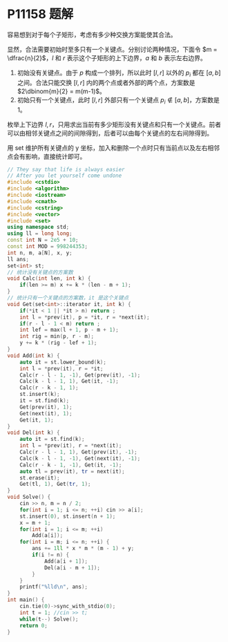 # P11158 题解

容易想到对于每个子矩形，考虑有多少种交换方案能使其合法。

显然，合法需要初始时至多只有一个关键点。分别讨论两种情况，下面令 $m = \dfrac{n}{2}$，$l$ 和 $r$ 表示这个子矩形的上下边界，$a$ 和 $b$ 表示左右边界。 

1. 初始没有关键点。由于 $p$ 构成一个排列，所以此时 $[l, r]$ 以外的 $p_i$ 都在 $[a,b]$ 之间。合法只能交换 $[l, r]$ 内的两个点或者外部的两个点，方案数是 $2\dbinom{m}{2} = m(m-1)$。
2. 初始只有一个关键点，此时 $[l,r]$ 外部只有一个关键点 $p_i \notin [a,b]$，方案数是 1。

枚举上下边界 $l,r$，只用求出当前有多少矩形没有关键点和只有一个关键点。前者可以由相邻关键点之间的间隙得到，后者可以由每个关键点的左右间隙得到。

用 set 维护所有关键点的 y 坐标，加入和删除一个点时只有当前点以及左右相邻点会有影响，直接统计即可。

```cpp
// They say that life is always easier
// After you let yourself come undone
#include <cstdio>
#include <algorithm>
#include <iostream>
#include <cmath>
#include <cstring>
#include <vector>
#include <set>
using namespace std;
using ll = long long;
const int N = 2e5 + 10;
const int MOD = 998244353;
int n, m, a[N], x, y;
ll ans;
set<int> st;
// 统计没有关键点的方案数
void Calc(int len, int k) { 
	if(len >= m) x += k * (len - m + 1);
}
// 统计只有一个关键点的方案数，it 是这个关键点
void Get(set<int>::iterator it, int k) { 
	if(*it < 1 || *it > n) return ;
	int l = *prev(it), p = *it, r = *next(it);
	if(r - l - 1 < m) return ;
	int lef = max(l + 1, p - m + 1);
	int rig = min(p, r - m);
	y += k * (rig - lef + 1);
}
void Add(int k) {
	auto it = st.lower_bound(k);
	int l = *prev(it), r = *it;
	Calc(r - l - 1, -1), Get(prev(it), -1);
	Calc(k - l - 1, 1), Get(it, -1);
	Calc(r - k - 1, 1);
	st.insert(k);
	it = st.find(k);
	Get(prev(it), 1);
	Get(next(it), 1);
	Get(it, 1);
}
void Del(int k) {
	auto it = st.find(k);
	int l = *prev(it), r = *next(it);
	Calc(r - l - 1, 1), Get(prev(it), -1);
	Calc(k - l - 1, -1), Get(next(it), -1);
	Calc(r - k - 1, -1), Get(it, -1);
	auto tl = prev(it), tr = next(it);
	st.erase(it);
	Get(tl, 1), Get(tr, 1);
}
void Solve() {
	cin >> n, m = n / 2;
	for(int i = 1; i <= n; ++i) cin >> a[i];
	st.insert(0), st.insert(n + 1);
	x = m + 1;
	for(int i = 1; i <= m; ++i) 
		Add(a[i]);
	for(int i = m; i <= n; ++i) {
		ans += 1ll * x * m * (m - 1) + y;
		if(i != n) {
			Add(a[i + 1]);
			Del(a[i - m + 1]);
		}
	}
	printf("%lld\n", ans);
}
int main() {
	cin.tie(0)->sync_with_stdio(0);
	int t = 1; //cin >> t;
	while(t--) Solve();
	return 0;
}
```